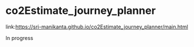 # co2Estimate_journey_planner
link:https://sri-manikanta.github.io/co2Estimate_journey_planner/main.html

In progress
